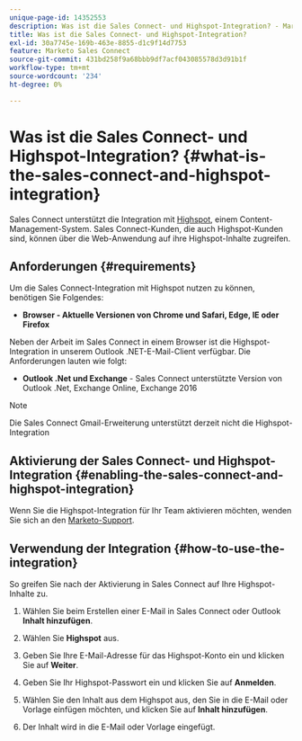 ```yaml
---
unique-page-id: 14352553
description: Was ist die Sales Connect- und Highspot-Integration? - Marketo-Dokumente - Produktdokumentation
title: Was ist die Sales Connect- und Highspot-Integration?
exl-id: 30a7745e-169b-463e-8855-d1c9f14d7753
feature: Marketo Sales Connect
source-git-commit: 431bd258f9a68bbb9df7acf043085578d3d91b1f
workflow-type: tm+mt
source-wordcount: '234'
ht-degree: 0%

---
```


# Was ist die Sales Connect- und Highspot-Integration? {#what-is-the-sales-connect-and-highspot-integration}

Sales Connect unterstützt die Integration mit [Highspot](https://www.highspot.com/), einem Content-Management-System. Sales Connect-Kunden, die auch Highspot-Kunden sind, können über die Web-Anwendung auf ihre Highspot-Inhalte zugreifen.

## Anforderungen {#requirements}

Um die Sales Connect-Integration mit Highspot nutzen zu können, benötigen Sie Folgendes:

* **Browser - Aktuelle Versionen von Chrome und Safari, Edge, IE oder Firefox**

Neben der Arbeit im Sales Connect in einem Browser ist die Highspot-Integration in unserem Outlook .NET-E-Mail-Client verfügbar. Die Anforderungen lauten wie folgt:

* **Outlook .Net und Exchange** - Sales Connect unterstützte Version von Outlook .Net, Exchange Online, Exchange 2016

>[!NOTE]
>
>Die Sales Connect Gmail-Erweiterung unterstützt derzeit nicht die Highspot-Integration

## Aktivierung der Sales Connect- und Highspot-Integration {#enabling-the-sales-connect-and-highspot-integration}

Wenn Sie die Highspot-Integration für Ihr Team aktivieren möchten, wenden Sie sich an den [Marketo-Support](https://nation.marketo.com/t5/Support/ct-p/Support#).

## Verwendung der Integration {#how-to-use-the-integration}

So greifen Sie nach der Aktivierung in Sales Connect auf Ihre Highspot-Inhalte zu.

1. Wählen Sie beim Erstellen einer E-Mail in Sales Connect oder Outlook **Inhalt hinzufügen**.

1. Wählen Sie **Highspot** aus.

1. Geben Sie Ihre E-Mail-Adresse für das Highspot-Konto ein und klicken Sie auf **Weiter**.

1. Geben Sie Ihr Highspot-Passwort ein und klicken Sie auf **Anmelden**.

1. Wählen Sie den Inhalt aus dem Highspot aus, den Sie in die E-Mail oder Vorlage einfügen möchten, und klicken Sie auf **Inhalt hinzufügen**.

1. Der Inhalt wird in die E-Mail oder Vorlage eingefügt.
